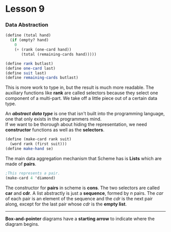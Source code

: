 # Lesson 9


### Data Abstraction


```scheme
(define (total hand)
  (if (empty? hand)
    0
    (+ (rank (one-card hand))
       (total (remaining-cards hand)))))

(define rank butlast)
(define one-card last)
(define suit last)
(define remaining-cards butlast)
```

This is more work to type in, but the result is much more readable. The auxiliary functions like **rank** are called selectors because they select one component of a multi-part. We take off a little piece out of a certain data type.


An ***abstract data type*** is one that isn't built into the programming language, one that only exists in the programmers mind.  
If we want to be thorough about hiding the representation, we need **constructor** functions as well as the **selectors**.
```scheme
(define (make-card rank suit)
  (word rank (first suit)))
(define make-hand se)
```

The main data aggregation mechanism that Scheme has is **Lists** which are made of **pairs**.

```scheme
;This represents a pair.
(make-card 4 'diamond)
```

The constructor for **pairs** in scheme is **cons**. The two selectors are called **car** and **cdr**. A list abstractly is just a **sequence**, formed by *n* pairs. The *car* of each pair is an element of the sequence and the *cdr* is the next pair along, except for the last pair whose *cdr* is the **empty list**.

___

**Box-and-pointer** diagrams have a **starting arrow** to indicate where the diagram begins.

